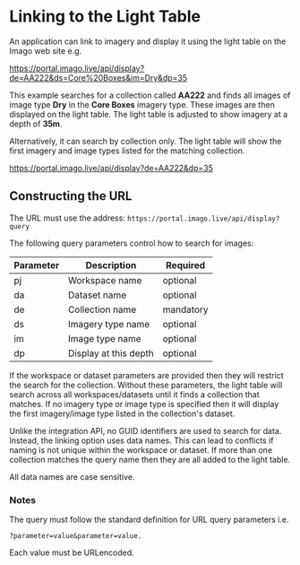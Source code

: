 <h1 id="linking-light-table">Linking to the Light Table</h1>

An application can link to imagery and display it using the light table on the Imago web site e.g.

<https://portal.imago.live/api/display?de=AA222&ds=Core%20Boxes&im=Dry&dp=35>

This example searches for a collection called **AA222** and finds all images of image type **Dry** in the **Core Boxes** imagery type. These images are then displayed on the light table. The light table is adjusted to show imagery at a depth of **35m**.

Alternatively, it can search by collection only. The light table will show the first imagery and image types listed for the matching collection.

<https://portal.imago.live/api/display?de=AA222&dp=35>

## Constructing the URL

The URL must use the address: `https://portal.imago.live/api/display?query`

The following query parameters control how to search for images:

Parameter|Description|Required|
---------|-----------|--------|
 pj | Workspace name| optional|
 da | Dataset name| optional|
 de | Collection name|mandatory|
 ds | Imagery type name|optional|
 im | Image type name|optional|
 dp | Display at this depth|optional|

If the workspace or dataset parameters are provided then they will restrict the search for the collection. Without these parameters, the light table will search across all workspaces/datasets until it finds a collection that matches. If no imagery type or image type is specified then it will display the first imagery/image type listed in the collection's dataset.

Unlike the integration API, no GUID identifiers are used to search for data. Instead, the linking option uses data names. This can lead to conflicts if naming is not unique within the workspace or dataset. If more than one collection matches the query name then they are all added to the light table.

All data names are case sensitive.

### Notes

The query must follow the standard definition for URL query parameters i.e. 

`?parameter=value&parameter=value.`

Each value must be URLencoded.

